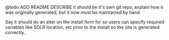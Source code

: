 @todo ADD README DESCRIBE it should be it's own git repo, explain how it was
originally generated, but it now must be maintained by hand.

Say it should do an alter on the install form for so users can specify required
variables like SOLR location, etc prior to the install so the site is generated
correctly.
